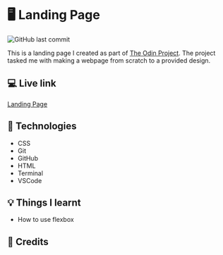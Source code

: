 # :desktop_computer: Landing Page

![GitHub last commit](https://img.shields.io/github/last-commit/xanderbylo/landing-page) 

This is a landing page I created as part of [The Odin Project](https://www.theodinproject.com/). The project tasked me with making a webpage from scratch to a provided design.

## :computer: Live link

[Landing Page](https://xanderbylo.github.io/landing-page/)

## :floppy_disk: Technologies

* CSS
* Git
* GitHub
* HTML
* Terminal
* VSCode

## :bulb: Things I learnt

* How to use flexbox

## :page_facing_up: Credits